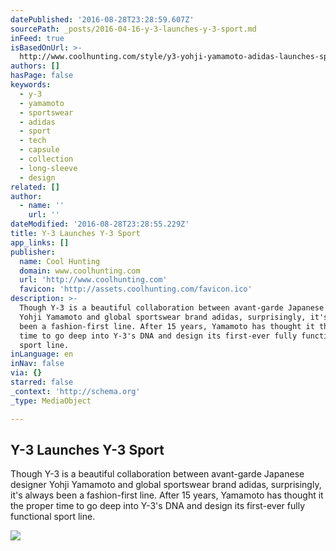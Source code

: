 ```yaml
---
datePublished: '2016-08-28T23:28:59.607Z'
sourcePath: _posts/2016-04-16-y-3-launches-y-3-sport.md
inFeed: true
isBasedOnUrl: >-
  http://www.coolhunting.com/style/y3-yohji-yamamoto-adidas-launches-sportswear-ss16
authors: []
hasPage: false
keywords:
  - y-3
  - yamamoto
  - sportswear
  - adidas
  - sport
  - tech
  - capsule
  - collection
  - long-sleeve
  - design
related: []
author:
  - name: ''
    url: ''
dateModified: '2016-08-28T23:28:55.229Z'
title: Y-3 Launches Y-3 Sport
app_links: []
publisher:
  name: Cool Hunting
  domain: www.coolhunting.com
  url: 'http://www.coolhunting.com'
  favicon: 'http://assets.coolhunting.com/favicon.ico'
description: >-
  Though Y-3 is a beautiful collaboration between avant-garde Japanese designer
  Yohji Yamamoto and global sportswear brand adidas, surprisingly, it's always
  been a fashion-first line. After 15 years, Yamamoto has thought it the proper
  time to go deep into Y-3's DNA and design its first-ever fully functional
  sport line.
inLanguage: en
inNav: false
via: {}
starred: false
_context: 'http://schema.org'
_type: MediaObject

---
```

<article style=""><h1>Y-3 Launches Y-3 Sport</h1><p>Though Y-3 is a beautiful collaboration between avant-garde Japanese designer Yohji Yamamoto and global sportswear brand adidas, surprisingly, it's always been a fashion-first line. After 15 years, Yamamoto has thought it the proper time to go deep into Y-3's DNA and design its first-ever fully functional sport line.</p><img src="https://s3-us-west-2.amazonaws.com/the-grid-img/p/37ad461f62031730d604252b2e606f50cc4dbdcd.jpg" /></article>
